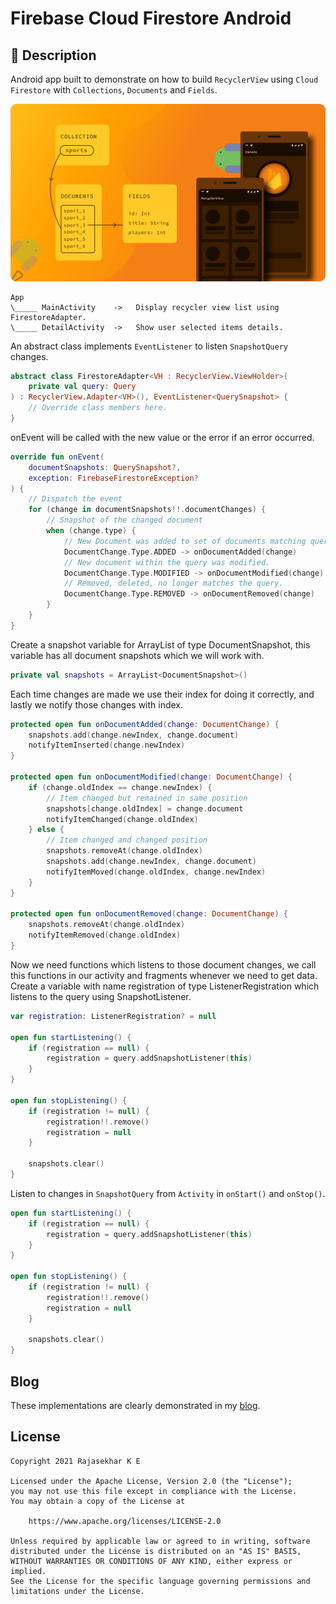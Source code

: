 # Firebase Cloud Firestore Android

## :scroll: Description

Android app built to demonstrate on how to build `RecyclerView` using `Cloud Firestore` with
`Collections`, `Documents` and `Fields`.

<img src="Assets/android_firebase.png">

```
App
\_____ MainActivity    ->   Display recycler view list using FirestoreAdapter.
\_____ DetailActivity  ->   Show user selected items details.   
```

An abstract class implements `EventListener` to listen `SnapshotQuery` changes.

```kotlin
abstract class FirestoreAdapter<VH : RecyclerView.ViewHolder>(
    private val query: Query
) : RecyclerView.Adapter<VH>(), EventListener<QuerySnapshot> {
    // Override class members here.
}
```

onEvent will be called with the new value or the error if an error occurred.

```kotlin
override fun onEvent(
    documentSnapshots: QuerySnapshot?,
    exception: FirebaseFirestoreException?
) {
    // Dispatch the event
    for (change in documentSnapshots!!.documentChanges) {
        // Snapshot of the changed document
        when (change.type) {
            // New Document was added to set of documents matching query.
            DocumentChange.Type.ADDED -> onDocumentAdded(change)
            // New document within the query was modified.
            DocumentChange.Type.MODIFIED -> onDocumentModified(change)
            // Removed, deleted, no longer matches the query.
            DocumentChange.Type.REMOVED -> onDocumentRemoved(change)
        }
    }
}
```

Create a snapshot variable for ArrayList of type DocumentSnapshot, this variable has all document
snapshots which we will work with.

```kotlin
private val snapshots = ArrayList<DocumentSnapshot>()
```

Each time changes are made we use their index for doing it correctly, and lastly we notify those
changes with index.

```kotlin
protected open fun onDocumentAdded(change: DocumentChange) {
    snapshots.add(change.newIndex, change.document)
    notifyItemInserted(change.newIndex)
}

protected open fun onDocumentModified(change: DocumentChange) {
    if (change.oldIndex == change.newIndex) {
        // Item changed but remained in same position
        snapshots[change.oldIndex] = change.document
        notifyItemChanged(change.oldIndex)
    } else {
        // Item changed and changed position
        snapshots.removeAt(change.oldIndex)
        snapshots.add(change.newIndex, change.document)
        notifyItemMoved(change.oldIndex, change.newIndex)
    }
}

protected open fun onDocumentRemoved(change: DocumentChange) {
    snapshots.removeAt(change.oldIndex)
    notifyItemRemoved(change.oldIndex)
}
```

Now we need functions which listens to those document changes, we call this functions in our
activity and fragments whenever we need to get data. Create a variable with name registration of
type ListenerRegistration which listens to the query using SnapshotListener.

```kotlin
var registration: ListenerRegistration? = null

open fun startListening() {
    if (registration == null) {
        registration = query.addSnapshotListener(this)
    }
}

open fun stopListening() {
    if (registration != null) {
        registration!!.remove()
        registration = null
    }

    snapshots.clear()
}
```

Listen to changes in `SnapshotQuery` from `Activity` in `onStart()` and `onStop()`.

```kotlin
open fun startListening() {
    if (registration == null) {
        registration = query.addSnapshotListener(this)
    }
}

open fun stopListening() {
    if (registration != null) {
        registration!!.remove()
        registration = null
    }

    snapshots.clear()
}
```

## Blog

These implementations are clearly demonstrated in
my [blog](https://developersbreach.com/firestore-collections-documents-recyclerview-android/).

## License

```
Copyright 2021 Rajasekhar K E

Licensed under the Apache License, Version 2.0 (the "License");
you may not use this file except in compliance with the License.
You may obtain a copy of the License at

    https://www.apache.org/licenses/LICENSE-2.0

Unless required by applicable law or agreed to in writing, software
distributed under the License is distributed on an "AS IS" BASIS,
WITHOUT WARRANTIES OR CONDITIONS OF ANY KIND, either express or implied.
See the License for the specific language governing permissions and
limitations under the License.
```
